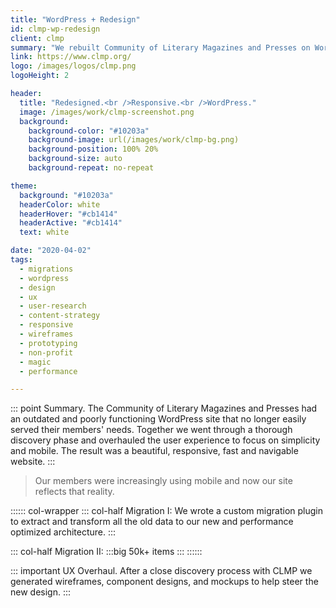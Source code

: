 ```yaml
---
title: "WordPress + Redesign"
id: clmp-wp-redesign
client: clmp
summary: "We rebuilt Community of Literary Magazines and Presses on WordPress for performance, user experience and mobile."
link: https://www.clmp.org/
logo: /images/logos/clmp.png
logoHeight: 2

header:
  title: "Redesigned.<br />Responsive.<br />WordPress."
  image: /images/work/clmp-screenshot.png
  background:
    background-color: "#10203a"
    background-image: url(/images/work/clmp-bg.png)
    background-position: 100% 20%
    background-size: auto
    background-repeat: no-repeat

theme:
  background: "#10203a"
  headerColor: white
  headerHover: "#cb1414"
  headerActive: "#cb1414"
  text: white

date: "2020-04-02"
tags:
  - migrations
  - wordpress
  - design
  - ux
  - user-research
  - content-strategy
  - responsive
  - wireframes
  - prototyping
  - non-profit
  - magic
  - performance

---
```


::: point Summary.
The Community of Literary Magazines and Presses had an outdated and poorly functioning WordPress site that no longer easily served their members' needs. Together we went through a thorough discovery phase and overhauled the user experience to focus on simplicity and mobile. The result was a beautiful, responsive, fast and navigable website.
:::

> Our members were increasingly using mobile and now our site reflects that reality.

:::::: col-wrapper
::: col-half Migration I:
We wrote a custom migration plugin to extract and transform all the old data to our new and performance optimized architecture.
:::

::: col-half Migration II:
:::big
50k+ items
:::
::::::

::: important UX Overhaul.
After a close discovery process with CLMP we generated wireframes, component designs, and mockups to help steer the new design.
:::

